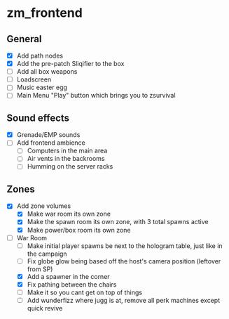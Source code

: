 # zm_frontend

## General
- [x] Add path nodes
- [x] Add the pre-patch Sliqifier to the box
- [ ] Add all box weapons
- [ ] Loadscreen
- [ ] Music easter egg
- [ ] Main Menu "Play" button which brings you to zsurvival

## Sound effects
- [x] Grenade/EMP sounds
- [ ] Add frontend ambience
  - [ ] Computers in the main area
  - [ ] Air vents in the backrooms
  - [ ] Humming on the server racks

## Zones
- [x] Add zone volumes
  - [x] Make war room its own zone
  - [x] Make the spawn room its own zone, with 3 total spawns active
  - [x] Make power/box room its own zone

- [ ] War Room
  - [ ] Make initial player spawns be next to the hologram table, just like in the campaign
  - [ ] Fix globe glow being based off the host's camera position (leftover from SP)
  - [x] Add a spawner in the corner
  - [x] Fix pathing between the chairs
  - [ ] Make it so you cant get on top of things
  - [ ] Add wunderfizz where jugg is at, remove all perk machines except quick revive